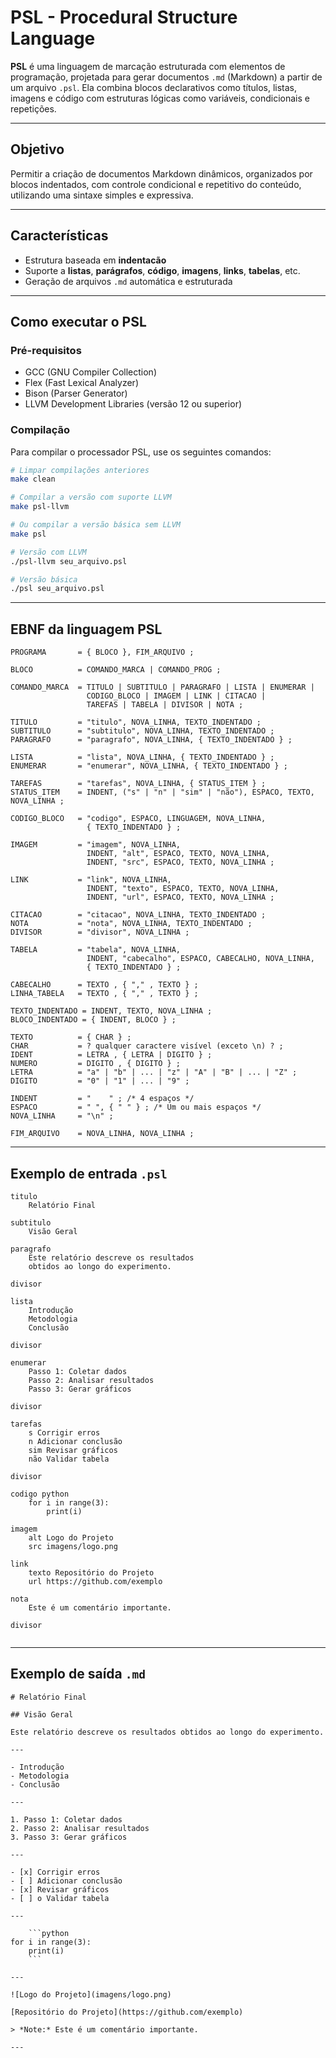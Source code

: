 # PSL - Procedural Structure Language

**PSL** é uma linguagem de marcação estruturada com elementos de programação, projetada para gerar documentos `.md` (Markdown) a partir de um arquivo `.psl`. Ela combina blocos declarativos como títulos, listas, imagens e código com estruturas lógicas como variáveis, condicionais e repetições.

---

## Objetivo

Permitir a criação de documentos Markdown dinâmicos, organizados por blocos indentados, com controle condicional e repetitivo do conteúdo, utilizando uma sintaxe simples e expressiva.

---

## Características

* Estrutura baseada em **indentacão**
* Suporte a **listas**, **parágrafos**, **código**, **imagens**, **links**, **tabelas**, etc.
* Geração de arquivos `.md` automática e estruturada

---

## Como executar o PSL

### Pré-requisitos

- GCC (GNU Compiler Collection)
- Flex (Fast Lexical Analyzer)
- Bison (Parser Generator)
- LLVM Development Libraries (versão 12 ou superior)

### Compilação

Para compilar o processador PSL, use os seguintes comandos:

```bash
# Limpar compilações anteriores
make clean

# Compilar a versão com suporte LLVM
make psl-llvm

# Ou compilar a versão básica sem LLVM
make psl

# Versão com LLVM
./psl-llvm seu_arquivo.psl

# Versão básica
./psl seu_arquivo.psl
```

---

## EBNF da linguagem PSL

```ebnf
PROGRAMA       = { BLOCO }, FIM_ARQUIVO ;

BLOCO          = COMANDO_MARCA | COMANDO_PROG ;

COMANDO_MARCA  = TITULO | SUBTITULO | PARAGRAFO | LISTA | ENUMERAR |
                 CODIGO_BLOCO | IMAGEM | LINK | CITACAO |
                 TAREFAS | TABELA | DIVISOR | NOTA ;

TITULO         = "titulo", NOVA_LINHA, TEXTO_INDENTADO ;
SUBTITULO      = "subtitulo", NOVA_LINHA, TEXTO_INDENTADO ;
PARAGRAFO      = "paragrafo", NOVA_LINHA, { TEXTO_INDENTADO } ;

LISTA          = "lista", NOVA_LINHA, { TEXTO_INDENTADO } ;
ENUMERAR       = "enumerar", NOVA_LINHA, { TEXTO_INDENTADO } ;

TAREFAS        = "tarefas", NOVA_LINHA, { STATUS_ITEM } ;
STATUS_ITEM    = INDENT, ("s" | "n" | "sim" | "não"), ESPACO, TEXTO, NOVA_LINHA ;

CODIGO_BLOCO   = "codigo", ESPACO, LINGUAGEM, NOVA_LINHA,
                 { TEXTO_INDENTADO } ;

IMAGEM         = "imagem", NOVA_LINHA,
                 INDENT, "alt", ESPACO, TEXTO, NOVA_LINHA,
                 INDENT, "src", ESPACO, TEXTO, NOVA_LINHA ;

LINK           = "link", NOVA_LINHA,
                 INDENT, "texto", ESPACO, TEXTO, NOVA_LINHA,
                 INDENT, "url", ESPACO, TEXTO, NOVA_LINHA ;

CITACAO        = "citacao", NOVA_LINHA, TEXTO_INDENTADO ;
NOTA           = "nota", NOVA_LINHA, TEXTO_INDENTADO ;
DIVISOR        = "divisor", NOVA_LINHA ;

TABELA         = "tabela", NOVA_LINHA,
                 INDENT, "cabecalho", ESPACO, CABECALHO, NOVA_LINHA,
                 { TEXTO_INDENTADO } ;

CABECALHO      = TEXTO , { "," , TEXTO } ;
LINHA_TABELA   = TEXTO , { "," , TEXTO } ;

TEXTO_INDENTADO = INDENT, TEXTO, NOVA_LINHA ;
BLOCO_INDENTADO = { INDENT, BLOCO } ;

TEXTO          = { CHAR } ;
CHAR           = ? qualquer caractere visível (exceto \n) ? ;
IDENT          = LETRA , { LETRA | DIGITO } ;
NUMERO         = DIGITO , { DIGITO } ;
LETRA          = "a" | "b" | ... | "z" | "A" | "B" | ... | "Z" ;
DIGITO         = "0" | "1" | ... | "9" ;

INDENT         = "    " ; /* 4 espaços */
ESPACO         = " ", { " " } ; /* Um ou mais espaços */
NOVA_LINHA     = "\n" ;

FIM_ARQUIVO    = NOVA_LINHA, NOVA_LINHA ;
```

---

## Exemplo de entrada `.psl`

```psl
titulo
    Relatório Final

subtitulo
    Visão Geral

paragrafo
    Este relatório descreve os resultados
    obtidos ao longo do experimento.

divisor

lista
    Introdução
    Metodologia
    Conclusão

divisor

enumerar
    Passo 1: Coletar dados
    Passo 2: Analisar resultados
    Passo 3: Gerar gráficos

divisor

tarefas
    s Corrigir erros
    n Adicionar conclusão
    sim Revisar gráficos
    não Validar tabela

divisor

codigo python
    for i in range(3):
        print(i)

imagem
    alt Logo do Projeto
    src imagens/logo.png

link
    texto Repositório do Projeto
    url https://github.com/exemplo

nota
    Este é um comentário importante.

divisor


```
---

## Exemplo de saída `.md`

```
# Relatório Final

## Visão Geral

Este relatório descreve os resultados obtidos ao longo do experimento.

---

- Introdução
- Metodologia
- Conclusão

---

1. Passo 1: Coletar dados
2. Passo 2: Analisar resultados
3. Passo 3: Gerar gráficos

---

- [x] Corrigir erros
- [ ] Adicionar conclusão
- [x] Revisar gráficos
- [ ] o Validar tabela

---

    ```python
for i in range(3):
    print(i)
    ```

---

![Logo do Projeto](imagens/logo.png)

[Repositório do Projeto](https://github.com/exemplo)

> *Note:* Este é um comentário importante.

---


```